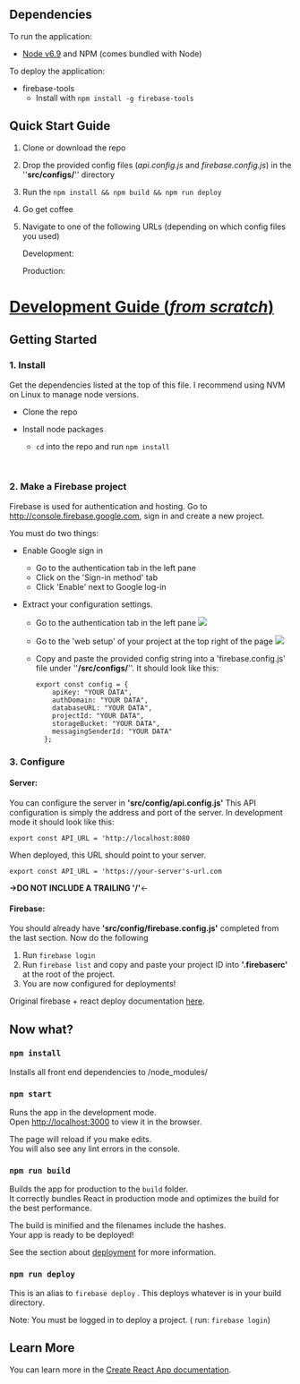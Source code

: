 ## Dependencies

To run the application:

- [Node v6.9](https://nodejs.org/download/release/v6.16.0/) and NPM (comes bundled with Node)

To deploy the application:

- firebase-tools
  - Install with `npm install -g firebase-tools`



## Quick Start Guide

1. Clone or download the repo

2. Drop the provided config files (*api.config.js* and *firebase.config.js*) in the ''**src/configs/**'' directory

3. Run the `npm install && npm build && npm run deploy`

4. Go get coffee

5. Navigate to one of the following URLs (depending on which config files you used)

   Development:

   Production:



# <u>Development Guide (*from scratch*)</u>

## Getting Started

### 1. Install

Get the dependencies listed at the top of this file. I recommend using NVM on Linux to manage node versions. 

- Clone the repo

- Install node packages

  - `cd` into the repo and run `npm install`

    ​

### 2. Make a Firebase project

Firebase is used for authentication and hosting. Go to http://console.firebase.google.com, sign in and create a new project. 

You must do two things:

- Enable Google sign in

  - Go to the authentication tab in the left pane
  - Click on the 'Sign-in method' tab
  - Click 'Enable' next to Google log-in

- Extract your configuration settings.

  - Go to the authentication tab in the left pane
    ![](C:/Users/ak101/Documents/SeniorProject/PresenceVR-UI/docs/authentication.JPG)

  - Go to the 'web setup' of your project at the top right of the page
    ![](C:/Users/ak101/Documents/SeniorProject/PresenceVR-UI/docs/websetup.JPG)

  - Copy and paste the provided config string into a 'firebase.config.js' file under ''**/src/configs/**''. It should look like this:

    ```
    export const config = {
        apiKey: "YOUR DATA",
        authDomain: "YOUR DATA",
        databaseURL: "YOUR DATA",
        projectId: "YOUR DATA",
        storageBucket: "YOUR DATA",
        messagingSenderId: "YOUR DATA"
      };
    ```



### 3. Configure

#### Server:

You can configure the server in **'src/config/api.config.js'** This API configuration is 			simply the address and port of the server. In development mode it should look like this:

`export const API_URL = 'http://localhost:8080`

When deployed, this URL should point to your server.

`export const API_URL = 'https://your-server's-url.com`

**->DO NOT INCLUDE A TRAILING '/'**<-



#### Firebase:

You should already have **'src/config/firebase.config.js'** completed from the last section. Now do the following 

1. Run `firebase login`
2. Run `firebase list` and copy and paste your project ID into **'.firebaserc'** at the root of the project.
3. You are now configured for deployments!

Original firebase + react deploy documentation [here](https://facebook.github.io/create-react-app/docs/deployment#firebase-https-firebasegooglecom).



## Now what?

### `npm install`

Installs all front end dependencies to /node_modules/

### `npm start`

Runs the app in the development mode.<br>
Open [http://localhost:3000](http://localhost:3000) to view it in the browser.

The page will reload if you make edits.<br>
You will also see any lint errors in the console.

### `npm run build`

Builds the app for production to the `build` folder.<br>
It correctly bundles React in production mode and optimizes the build for the best performance.

The build is minified and the filenames include the hashes.<br>
Your app is ready to be deployed!

See the section about [deployment](https://facebook.github.io/create-react-app/docs/deployment) for more information.

### `npm run deploy`

This is an alias to `firebase deploy` . This deploys whatever is in your build directory.

Note: You must be logged in to deploy a project. ( run: `firebase login`)





## Learn More

You can learn more in the [Create React App documentation](https://facebook.github.io/create-react-app/docs/getting-started).
